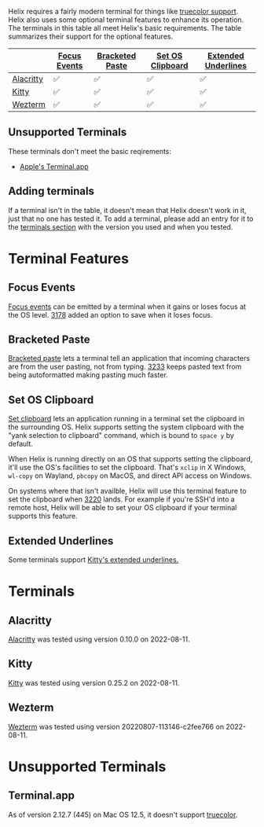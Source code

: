 Helix requires a fairly modern terminal for things like [truecolor support](https://github.com/termstandard/colors). Helix also uses some optional terminal features to enhance its operation. The terminals in this table all meet Helix's basic requirements. The table summarizes their support for the optional features.

|           |[Focus Events]|[Bracketed Paste]|[Set OS Clipboard]|[Extended Underlines]|
|-----------|--------------|-----------------|------------------|------------------|
|[Alacritty]| ✅           | ✅              | ✅               | ✅               |
|[Kitty]    | ✅           | ✅              | ✅               | ✅               |
|[Wezterm]  | ✅           | ✅              | ✅               | ✅               |

[Focus Events]: #focus-events
[Bracketed Paste]: #bracketed-paste
[Set OS Clipboard]: #set-os-clipboard
[Extended Underlines]: #extended-underlines
[Alacritty]: #alacritty
[Kitty]: #kitty
[Wezterm]: #wezterm

## Unsupported Terminals
These terminals don't meet the basic reqirements:
* [Apple's Terminal.app](#terminalapp)

## Adding terminals
If a terminal isn't in the table, it doesn't mean that Helix doesn't work in it, just that no one has tested it. To add a terminal, please add an entry for it to the [terminals section](#terminals) with the version you used and when you tested.

# Terminal Features
## Focus Events
[Focus events](https://terminalguide.namepad.de/mode/p1004/) can be emitted by a terminal when it gains or loses focus at the OS level.
[3178](https://github.com/helix-editor/helix/pull/3178) added an option to save when it loses focus.

## Bracketed Paste
[Bracketed paste](https://en.wikipedia.org/wiki/Bracketed-paste) lets a terminal tell an application that incoming characters are from the user pasting, not from typing.
[3233](https://github.com/helix-editor/helix/pull/3233) keeps pasted text from being autoformatted making pasting much faster.

## Set OS Clipboard
[Set clipboard](https://terminalguide.namepad.de/seq/osc-52/) lets an application running in a terminal set the clipboard in the surrounding OS.
Helix supports setting the system clipboard with the "yank selection to clipboard" command, which is bound to `space y` by default.

When Helix is running directly on an OS that supports setting the clipboard, it'll use the OS's facilities to set the clipboard.
That's `xclip` in X Windows, `wl-copy` on Wayland, `pbcopy` on MacOS, and direct API access on Windows.

On systems where that isn't availble, Helix will use this terminal feature to set the clipboard when [3220](https://github.com/helix-editor/helix/pull/3220) lands.
For example if you're SSH'd into a remote host, Helix will be able to set your OS clipboard if your terminal supports this feature.

## Extended Underlines
Some terminals support [Kitty's extended underlines.](https://sw.kovidgoyal.net/kitty/underlines/)

# Terminals
## Alacritty
[Alacritty](https://alacritty.org/) was tested using version 0.10.0 on 2022-08-11.

## Kitty
[Kitty](https://sw.kovidgoyal.net/kitty/) was tested using version 0.25.2 on 2022-08-11.

## Wezterm
[Wezterm](https://wezfurlong.org/wezterm/) was tested using version 20220807-113146-c2fee766 on 2022-08-11.

# Unsupported Terminals
## Terminal.app
As of version 2.12.7 (445) on Mac OS 12.5, it doesn't support [truecolor](https://github.com/termstandard/colors).

